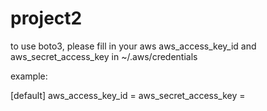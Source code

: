 # project2

to use boto3, please fill in your aws aws_access_key_id and aws_secret_access_key in ~/.aws/credentials

example:

[default]
aws_access_key_id = <FAKE>
aws_secret_access_key = <FAKE>